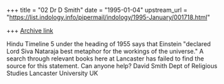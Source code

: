 +++
title = "02 Dr D Smith"
date = "1995-01-04"
upstream_url = "https://list.indology.info/pipermail/indology/1995-January/001718.html"

+++
[Archive link](https://list.indology.info/pipermail/indology/1995-January/001718.html)

Hindu Timeline 5 under the heading of 1955 says that Einstein "declared
Lord Siva Nataraja best metaphor for the workings of the universe." A
search through relevant books here at Lancaster has failed to find the
source for this statement. Can anyone help?
David Smith
Dept of Religious Studies
Lancaster University
UK





